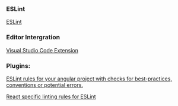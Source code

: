 ### ESLint
[ESLint](https://eslint.org)

### Editor Intergration
[Visual Studio Code Extension](https://marketplace.visualstudio.com/items?itemName=dbaeumer.vscode-eslint)

### Plugins:
[ESLint rules for your angular project with checks for best-practices, conventions or potential errors.](https://www.npmjs.com/package/eslint-plugin-angular)

[React specific linting rules for ESLint](https://www.npmjs.com/package/eslint-plugin-react)
